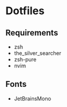 # Dotfiles

## Requirements

* zsh
* the_silver_searcher
* zsh-pure
* nvim

## Fonts

* JetBrainsMono


